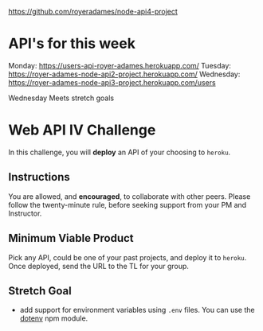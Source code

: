 https://github.com/royeradames/node-api4-project
# API's for this week
Monday: https://users-api-royer-adames.herokuapp.com/
Tuesday: https://royer-adames-node-api2-project.herokuapp.com/ 
Wednesday: https://royer-adames-node-api3-project.herokuapp.com/users

Wednesday Meets stretch goals

# Web API IV Challenge

In this challenge, you will **deploy** an API of your choosing to `heroku`.

## Instructions

You are allowed, and **encouraged**, to collaborate with other peers. Please follow the twenty-minute rule, before seeking support from your PM and Instructor.

## Minimum Viable Product

Pick any API, could be one of your past projects, and deploy it to `heroku`. Once deployed, send the URL to the TL for your group.

## Stretch Goal

- add support for environment variables using `.env` files. You can use the [dotenv](https://www.npmjs.com/package/dotenv) npm module.

